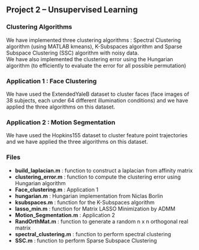 ## Project 2 – Unsupervised Learning

### Clustering Algorithms

We have implemented three clustering algorithms : Spectral Clustering algorithm (using MATLAB kmeans), 
K-Subspaces algorithm and Sparse Subspace Clustering (SSC) algorithm with noisy data.  
We have also implemented the clustering error using the Hungarian algorithm (to efficiently 
to evaluate the error for all possible permutation)

### Application 1 : Face Clustering

We have used the ExtendedYaleB dataset to cluster faces (face images of 38 subjects, 
each under 64 different illumination conditions) and we have applied the three algorithms on this dataset.


### Application 2 : Motion Segmentation

We have used the Hopkins155 dataset to cluster feature point trajectories and we have applied 
the three algorithms on this dataset.

### Files
- **build_laplacian.m** : function to construct a laplacian from affinity matrix  
- **clustering_error.m** : function to compute the clustering error using Hungarian algorithm  
- **Face_clustering.m** : Application 1  
- **hungarian.m** : Hungarian implementation from Niclas Borlin  
- **ksubspaces.m** : function for the K-Subspaces algorithm  
- **lasso_min.m** : function for Matrix LASSO Minimization by ADMM  
- **Motion_Segmentation.m** : Application 2  
- **RandOrthMat.m** : function to generate a random n x n orthogonal real matrix  
- **spectral_clustering.m** : function to perform spectral clustering  
- **SSC.m** : function to perform Sparse Subspace Clustering
